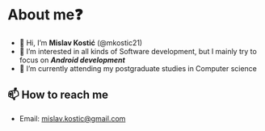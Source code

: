 # About me❓

- 👋 Hi, I’m **Mislav Kostić** (@mkostic21)
- 👀 I’m interested in all kinds of Software development, but I mainly try to focus on ***Android development***
- 🌱 I’m currently attending my postgraduate studies in Computer science

## 📫 How to reach me
- Email: <mislav.kostic@gmail.com>
<!---
mkostic21/mkostic21 is a ✨ special ✨ repository because its `README.md` (this file) appears on your GitHub profile.
You can click the Preview link to take a look at your changes.
--->
